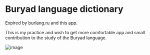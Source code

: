 # Buryad language dictionary

Expired by [burlang.ru](https://burlang.ru/) and [this app](https://play.google.com/store/apps/details?id=com.buryads.orshuulga_mobile).

This is my practice and wish to get more comfortable app and small contribution to the study of the Buryad language.

![image](https://user-images.githubusercontent.com/19423784/204545211-e3731f95-440b-458d-bfdc-0d07c57515eb.png)
